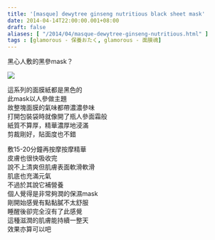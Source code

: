 ```yaml
---
title: '[masque] dewytree ginseng nutritious black sheet mask'
date: 2014-04-14T22:00:00.001+08:00
draft: false
aliases: [ "/2014/04/masque-dewytree-ginseng-nutritious.html" ]
tags : [glamorous - 保養おたく, glamorous - 面膜魂]
---
```


黑心人敷的黑參mask？  

![](/images/dewytreeginseng.jpg)

這系列的面膜紙都是黑色的  
此mask以人參做主題  
故整塊面膜的氣味都帶濃濃參味  
打開包裝袋時就像開了瓶人參面霜般  
紙質不算厚，精華濃厚地浸滿  
剪裁剛好，貼面度也不錯  
  
敷15-20分鐘再按摩按摩精華  
皮膚也很快吸收完  
說不上清爽但肌膚表面軟滑軟滑  
肌底也充滿元氣  
不過於其說它補營養  
個人覺得是非常夠潤的保濕mask  
剛開始感覺有點黏膩不太舒服  
睡醒後卻完全沒有了此感覺  
這種滋潤的肌膚能持續一整天  
效果亦算可以吧
